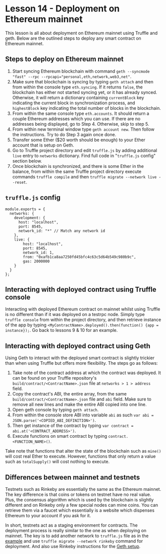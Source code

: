 # Lesson 14 - Deployment on Ethereum mainnet

This lesson is all about deployment on Ethereum mainnet using Truffle and geth. Below are the outlined steps to deploy any smart contract on Ethereum mainnet.

## Steps to deploy on Ethereum mainnet

1. Start syncing Ethereum blockchain with command `geth --syncmode "fast" --rpc --rpcapi="personal,eth,network,web3,net"`.
2. Make sure that blockchain is syncing by typing `geth attach` and then from within the console type `eth.syncing`. If it returns `false`, the blockchain has either not started syncing yet, or it has already synced. Otherwise, it will return a dictionary containing `currentBlock` key indicating the current block in synchronization process, and `highestBlock` key indicating the total number of blocks in the blockchain.
3. From within the same console type `eth.accounts`. It should return a couple Ethereum addresses which you can use. If there are no addresses being displayed, go to Step 4. Otherwise, skip to step 5.
4. From within new terminal window type `geth account new`. Then follow the instructions. Try to do Step 3 again once done.
5. Transfer some Ether ($20 worth should be enough) to your Ether account that is setup on Geth.
6. Go to Truffle project directory and edit `truffle.js` by adding additional `live` entry to `networks` dictionary. Find full code in "`truffle.js` config" section below.
7. Once blockchain is synchronized, and there is some Ether in the balance, from within the same Truffle project directory execute commands `truffle compile` and then `truffle migrate --network live --reset`.

## `truffle.js` config

```
module.exports = {
  networks: {
    development: {
      host: "localhost",
      port: 8545,
      network_id: "*" // Match any network id
    },
    live: {
    	host: "localhost",
    	port: 8545,
    	network_id: 1,
    	from: "0xafb1ca8aa7250fd45bfc4c63c5d64b549c980b9c",
    	gas: 2000000
    }
  }
};
```

## Interacting with deployed contract using Truffle console

Interacting with deployed Ethereum contract on mainnet whilst using Truffle is no different than if it was deployed on a testrpc node. Simply type `truffle console` from within the project directory, and then retrieve instance of the app by typing `<MyContractName>.deployed().then(function() {app = instance});`. Go back to lessons 9 & 10 for an example.

## Interacting with deployed contract using Geth

Using Geth to interact with the deployed smart contract is slightly trickier than when using Truffle but offers more flexibility. The steps go as follows:

1. Take note of the contract address at which the contract was deployed. It can be found on your Truffle repository's `build/contract/<ContractName>.json` file at `networks > 1 > address` field. 
2. Copy the contract's ABI, the entire array, from the same `build/contract/<ContractName>.json` file and `abi` field. Make sure to remove all new lines and make the entire ABI copied into one line.
3. Open geth console by typing `geth attach`.
4. From within the console store ABI into variable `abi` as such `var abi = JSON.parse('<COPIED_ABI_DEFINITION>')`.
5. Then get instance of the contract by typing `var contract = abi.at('<CONTRACT_ADDRESS>')`.
6. Execute functions on smart contract by typing `contract.<FUNCTION_NAME>()`.

Take note that functions that alter the state of the blockchain such as `mine()` will cost real Ether to execute. However, functions that only return a value such as `totalSupply()` will cost nothing to execute.

## Differences between mainnet and testnets

Testnets such as Rinkeby are essentially the same as the Ethereum mainnet. The key difference is that coins or tokens on testnet have no real value. Plus, the consensus algorithm which is used by the blockchain is slightly different and on Rinkeby only a few special nodes can mine coins. You can retrieve them via a faucet which essentially is a website which dispenses Ethereum to your account if you ask for it. 

In short, testnets act as a staging environment for contracts. The deployment process is really similar to the one as when deploying on mainnet. The key is to add another network to `truffle.js` file as in the [example](https://github.com/onitsoft/BitDegree-Solidity-Course/blob/master/lesson-14/dummy-token-truffle/truffle.js) and use `truffle migrate --network rinkeby` command for deployment. And also use Rinkeby instructions for the [Geth setup](https://www.rinkeby.io/#geth).



